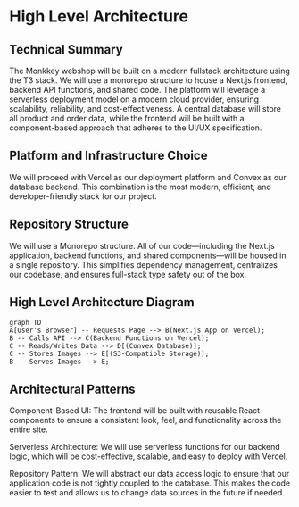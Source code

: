 # High Level Architecture

## Technical Summary

The Monkkey webshop will be built on a modern fullstack architecture using the T3 stack. We will use a monorepo structure to house a Next.js frontend, backend API functions, and shared code. The platform will leverage a serverless deployment model on a modern cloud provider, ensuring scalability, reliability, and cost-effectiveness. A central database will store all product and order data, while the frontend will be built with a component-based approach that adheres to the UI/UX specification.

## Platform and Infrastructure Choice

We will proceed with Vercel as our deployment platform and Convex as our database backend. This combination is the most modern, efficient, and developer-friendly stack for our project.

## Repository Structure

We will use a Monorepo structure. All of our code—including the Next.js application, backend functions, and shared components—will be housed in a single repository. This simplifies dependency management, centralizes our codebase, and ensures full-stack type safety out of the box.

## High Level Architecture Diagram

```mermaid
graph TD
A[User's Browser] -- Requests Page --> B(Next.js App on Vercel);
B -- Calls API --> C(Backend Functions on Vercel);
C -- Reads/Writes Data --> D[(Convex Database)];
C -- Stores Images --> E[(S3-Compatible Storage)];
B -- Serves Images --> E;
```

## Architectural Patterns

Component-Based UI: The frontend will be built with reusable React components to ensure a consistent look, feel, and functionality across the entire site.

Serverless Architecture: We will use serverless functions for our backend logic, which will be cost-effective, scalable, and easy to deploy with Vercel.

Repository Pattern: We will abstract our data access logic to ensure that our application code is not tightly coupled to the database. This makes the code easier to test and allows us to change data sources in the future if needed.

